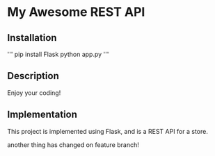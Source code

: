 # My Awesome REST API

## Installation
'''
pip install Flask
python app.py
'''

## Description
Enjoy your coding!

## Implementation

This project is implemented using Flask, and is a REST API for a store.


another thing has changed on feature branch!
